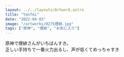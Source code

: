 ```yaml
---
layout: ../../layouts/Artwork.astro
title: "Yanfei"
date: "2022-04-03"
image: "/artworks/0275煙緋.jpg"
tags: ["原神", "煙緋", "お気に入り"]
---
```


原神で煙緋さんがいちばんすき。   
乏しい手持ちで一番火力出るし、声が低くてめっちゃすき